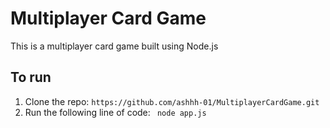 # Multiplayer Card Game
This is a multiplayer card game built using Node.js
## To run
1. Clone the repo: `https://github.com/ashhh-01/MultiplayerCardGame.git`
2. Run the following line of code: 
``` node app.js```

